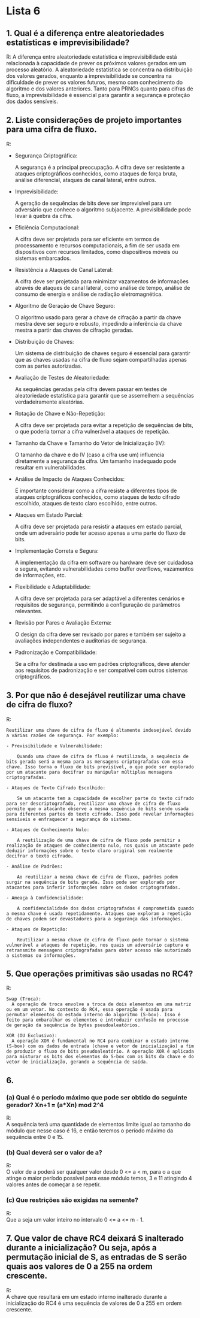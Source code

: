 # Lista 6

## 1. Qual é a diferença entre aleatoriedades estatísticas e imprevisibilidade?

  R: 
    A diferença entre aleatoriedade estatística e imprevisibilidade está relacionada à capacidade de prever os próximos valores gerados em um processo aleatório. A aleatoriedade estatística se concentra na distribuição dos valores gerados, enquanto a imprevisibilidade se concentra na dificuldade de prever os valores futuros, mesmo com conhecimento do algoritmo e dos valores anteriores. Tanto para PRNGs quanto para cifras de fluxo, a imprevisibilidade é essencial para garantir a segurança e proteção dos dados sensíveis.

## 2. Liste considerações de projeto importantes para uma cifra de fluxo.

  R:

   - Segurança Criptográfica:
        
      A segurança é a principal preocupação. A cifra deve ser resistente a ataques criptográficos conhecidos, como ataques de força bruta, análise diferencial, ataques de canal lateral, entre outros.
        
   - Imprevisibilidade:

      A geração de sequências de bits deve ser imprevisível para um adversário que conhece o algoritmo subjacente. A previsibilidade pode levar à quebra da cifra.
        
   - Eficiência Computacional:
    
      A cifra deve ser projetada para ser eficiente em termos de processamento e recursos computacionais, a fim de ser usada em dispositivos com recursos limitados, como dispositivos móveis ou sistemas embarcados.

  - Resistência a Ataques de Canal Lateral:

      A cifra deve ser projetada para minimizar vazamentos de informações através de ataques de canal lateral, como análise de tempo, análise de consumo de energia e análise de radiação eletromagnética.

  - Algoritmo de Geração de Chave Seguro:

      O algoritmo usado para gerar a chave de cifração a partir da chave mestra deve ser seguro e robusto, impedindo a inferência da chave mestra a partir das chaves de cifração geradas.

  - Distribuição de Chaves:

      Um sistema de distribuição de chaves seguro é essencial para garantir que as chaves usadas na cifra de fluxo sejam compartilhadas apenas com as partes autorizadas.

  - Avaliação de Testes de Aleatoriedade:

      As sequências geradas pela cifra devem passar em testes de aleatoriedade estatística para garantir que se assemelhem a sequências verdadeiramente aleatórias.

  - Rotação de Chave e Não-Repetição:

      A cifra deve ser projetada para evitar a repetição de sequências de bits, o que poderia tornar a cifra vulnerável a ataques de repetição.

  - Tamanho da Chave e Tamanho do Vetor de Inicialização (IV):

      O tamanho da chave e do IV (caso a cifra use um) influencia diretamente a segurança da cifra. Um tamanho inadequado pode resultar em vulnerabilidades.

  - Análise de Impacto de Ataques Conhecidos:

      É importante considerar como a cifra resiste a diferentes tipos de ataques criptográficos conhecidos, como ataques de texto cifrado escolhido, ataques de texto claro escolhido, entre outros.

  - Ataques em Estado Parcial:

      A cifra deve ser projetada para resistir a ataques em estado parcial, onde um adversário pode ter acesso apenas a uma parte do fluxo de bits.

  - Implementação Correta e Segura:

      A implementação da cifra em software ou hardware deve ser cuidadosa e segura, evitando vulnerabilidades como buffer overflows, vazamentos de informações, etc.

  - Flexibilidade e Adaptabilidade:

      A cifra deve ser projetada para ser adaptável a diferentes cenários e requisitos de segurança, permitindo a configuração de parâmetros relevantes.

  - Revisão por Pares e Avaliação Externa:

      O design da cifra deve ser revisado por pares e também ser sujeito a avaliações independentes e auditorias de segurança.

  - Padronização e Compatibilidade:

      Se a cifra for destinada a uso em padrões criptográficos, deve atender aos requisitos de padronização e ser compatível com outros sistemas criptográficos.

## 3. Por que não é desejável reutilizar uma chave de cifra de fluxo?

  R:
    
    Reutilizar uma chave de cifra de fluxo é altamente indesejável devido a várias razões de segurança. Por exemplo:

    - Previsibilidade e Vulnerabilidade:
          
        Quando uma chave de cifra de fluxo é reutilizada, a sequência de bits gerada será a mesma para as mensagens criptografadas com essa chave. Isso torna o fluxo de bits previsível, o que pode ser explorado por um atacante para decifrar ou manipular múltiplas mensagens criptografadas.

    - Ataques de Texto Cifrado Escolhido:

        Se um atacante tem a capacidade de escolher parte do texto cifrado para ser descriptografado, reutilizar uma chave de cifra de fluxo permite que o atacante observe a mesma sequência de bits sendo usada para diferentes partes do texto cifrado. Isso pode revelar informações sensíveis e enfraquecer a segurança do sistema.

    - Ataques de Conhecimento Nulo:
      
        A reutilização de uma chave de cifra de fluxo pode permitir a realização de ataques de conhecimento nulo, nos quais um atacante pode deduzir informações sobre o texto claro original sem realmente decifrar o texto cifrado.

    - Análise de Padrões:

        Ao reutilizar a mesma chave de cifra de fluxo, padrões podem surgir na sequência de bits gerada. Isso pode ser explorado por atacantes para inferir informações sobre os dados criptografados.

    - Ameaça à Confidencialidade:

        A confidencialidade dos dados criptografados é comprometida quando a mesma chave é usada repetidamente. Ataques que exploram a repetição de chaves podem ser devastadores para a segurança das informações.

    - Ataques de Repetição:

        Reutilizar a mesma chave de cifra de fluxo pode tornar o sistema vulnerável a ataques de repetição, nos quais um adversário captura e retransmite mensagens criptografadas para obter acesso não autorizado a sistemas ou informações.

## 5. Que operações primitivas são usadas no RC4?

  R:

    Swap (Troca):
      A operação de troca envolve a troca de dois elementos em uma matriz ou em um vetor. No contexto do RC4, essa operação é usada para permutar elementos do estado interno do algoritmo (S-box). Isso é feito para embaralhar os elementos e introduzir confusão no processo de geração da sequência de bytes pseudoaleatórios.

    XOR (OU Exclusivo):
      A operação XOR é fundamental no RC4 para combinar o estado interno (S-box) com os dados de entrada (chave e vetor de inicialização) a fim de produzir o fluxo de bits pseudoaleatório. A operação XOR é aplicada para misturar os bits dos elementos do S-box com os bits da chave e do vetor de inicialização, gerando a sequência de saída.

## 6. 

### (a) Qual é o período máximo que pode ser obtido do seguinte gerador? Xn+1 = (a*Xn) mod 2^4

R:  
  A sequência terá uma quantidade de elementos limite igual ao tamanho do módulo que nesse caso é 16, e então teremos o período máximo da sequência entre 0 e 15.

### (b) Qual deverá ser o valor de a?

R:  
  O valor de a poderá ser qualquer valor desde 0 <= a < m, para o a que atinge o maior período possível para esse módulo temos, 3 e 11 atingindo 4 valores antes de começar a se repetir.

### (c) Que restrições são exigidas na semente?

R:  
  Que a seja um valor inteiro no intervalo 0 <= a <= m - 1.

## 7. Que valor de chave RC4 deixará S inalterado durante a inicialização? Ou seja, após a permutação inicial de S, as entradas de S serão quais aos valores de 0 a 255 na ordem crescente.

R:  
  A chave que resultará em um estado interno inalterado durante a inicialização do RC4 é uma sequência de valores de 0 a 255 em ordem crescente.